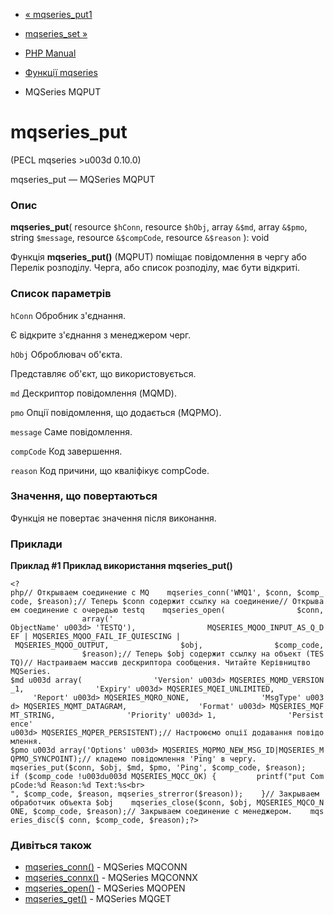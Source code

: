 - [« mqseries_put1](function.mqseries-put1.md)
- [mqseries_set »](function.mqseries-set.md)

- [PHP Manual](index.md)
- [Функції mqseries](ref.mqseries.md)
- MQSeries MQPUT

# mqseries_put

(PECL mqseries \>u003d 0.10.0)

mqseries_put — MQSeries MQPUT

### Опис

**mqseries_put**(
resource `$hConn`,
resource `$hObj`,
array `&$md`,
array `&$pmo`,
string `$message`,
resource `&$compCode`,
resource `&$reason`
): void

Функція **mqseries_put()** (MQPUT) поміщає повідомлення в чергу або
Перелік розподілу. Черга, або список розподілу, має бути
відкриті.

### Список параметрів

`hConn`
Обробник з'єднання.

Є відкрите з'єднання з менеджером черг.

`hObj`
Оброблювач об'єкта.

Представляє об'єкт, що використовується.

`md`
Дескриптор повідомлення (MQMD).

`pmo`
Опції повідомлення, що додається (MQPMO).

`message`
Саме повідомлення.

`compCode`
Код завершення.

`reason`
Код причини, що кваліфікує compCode.

### Значення, що повертаються

Функція не повертає значення після виконання.

### Приклади

**Приклад #1 Приклад використання **mqseries_put()****

` <?php// Открываем соединение с MQ    mqseries_conn('WMQ1', $conn, $comp_code, $reason);// Теперь $conn содержит ссылку на соединение// Открываем соединение с очередью testq    mqseries_open(                $conn,                array(' ObjectName' u003d> 'TESTQ'),                MQSERIES_MQOO_INPUT_AS_Q_DEF | MQSERIES_MQOO_FAIL_IF_QUIESCING | MQSERIES_MQOO_OUTPUT,                $obj,                $comp_code,                $reason);// Теперь $obj содержит ссылку на объект (TESTQ)// Настраиваем массив дескриптора сообщения. Читайте Керівництво MQSeries. $md u003d array(                'Version' u003d> MQSERIES_MQMD_VERSION_1,                'Expiry' u003d> MQSERIES_MQEI_UNLIMITED,                'Report' u003d> MQSERIES_MQRO_NONE,                'MsgType' u003d> MQSERIES_MQMT_DATAGRAM,                'Format' u003d> MQSERIES_MQFMT_STRING,                'Priority' u003d> 1,                'Persistence' u003d> MQSERIES_MQPER_PERSISTENT);// Настроюємо опції додавання повідомлення. $pmo u003d array('Options' u003d> MQSERIES_MQPMO_NEW_MSG_ID|MQSERIES_MQPMO_SYNCPOINT);// кладемо повідомлення 'Ping' в чергу. mqseries_put($conn, $obj, $md, $pmo, 'Ping', $comp_code, $reason); if ($comp_code !u003du003d MQSERIES_MQCC_OK) {         printf("put CompCode:%d Reason:%d Text:%s<br>
", $comp_code, $reason, mqseries_strerror($reason));    }// Закрываем обработчик объекта $obj    mqseries_close($conn, $obj, MQSERIES_MQCO_NONE, $comp_code, $reason);// Закрываем соединение с менеджером.    mqseries_disc($ conn, $comp_code, $reason);?> `

### Дивіться також

- [mqseries_conn()](function.mqseries-conn.md) - MQSeries MQCONN
- [mqseries_connx()](function.mqseries-connx.md) - MQSeries MQCONNX
- [mqseries_open()](function.mqseries-open.md) - MQSeries MQOPEN
- [mqseries_get()](function.mqseries-get.md) - MQSeries MQGET
